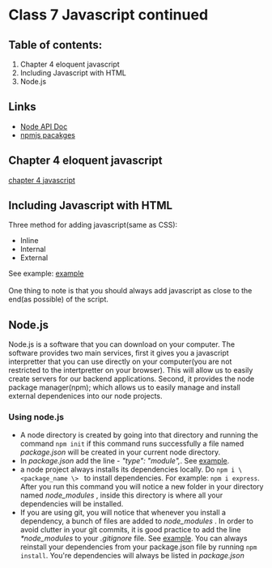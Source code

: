 # Class 7 Javascript continued

## Table of contents:
1. Chapter 4 eloquent javascript
2. Including Javascript with HTML
3. Node.js

   
## Links
* [Node API Doc](https://nodejs.org/docs/latest/api/)
* [npmjs pacakges](https://www.npmjs.com/)


## Chapter 4 eloquent javascript 
[chapter 4 javascript](https://eloquentjavascript.net/04_data.html)


## Including Javascript with HTML 
Three method for adding javascript(same as CSS):
* Inline 
* Internal
* External

See example:  [example](./examples/adding_javascript.html) <br><br>
One thing to note is that you should always add javascript as close to the end(as possible) of the script. 


## Node.js
Node.js is a software that you can download on your computer. The software provides two main services, first it gives you a javascript interpretter that you can use directly on your computer(you are not restricted to the intertpretter on your browser). This will allow us to easily create servers for our backend applications. Second, it provides the node package manager(npm); which allows us to easily manage and install external dependenices into our node projects.


### Using node.js
* A node directory is created by going into that directory and running the command ``` npm init ``` if this command runs successfully a file named <em> package.json </em> will be created in your current node directory.
* In <em> package.json </em> add  the line - <em>"type": "module",</em>. See [example](./npm_with_node/package.json).
* a node project always installs its dependencies locally. Do  ```npm i \<package_name \> ``` to install dependencies.  For example: ``` npm i express ```. After you run this command you will notice a new folder in your directory named <em> node_modules </em>, inside this directory is where all your dependencies will be installed.
* If you are using git, you will notice that whenever you install a dependency, a bunch of files are added to <em> node_modules </em>. In order to avoid clutter in your git commits, it is good practice to add the line <em>*node_modules</em> to your <em>.gitignore</em> file. See [example](../.gitignore).
You can always reinstall your dependencies from your package.json file by running ``` npm install ```. You're dependencies will always be listed in <em>package.json</em>
 